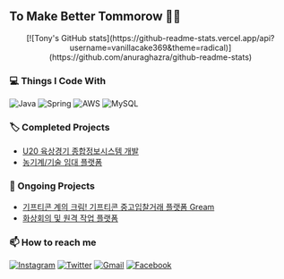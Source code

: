 ## To Make Better Tommorow 👨‍💻
<div align=center>
[![Tony's GitHub stats](https://github-readme-stats.vercel.app/api?username=vanillacake369&theme=radical)](https://github.com/anuraghazra/github-readme-stats)
</div>

### 💻 Things I Code With
<p>
  <img alt="Java" src="https://img.shields.io/badge/Java-ED8B00?style=for-the-badge&logo=java&logoColor=white"/>
  <img alt="Spring" src="https://img.shields.io/badge/Spring-6DB33F?style=for-the-badge&logo=Spring&logoColor=white"/>
  <img alt="AWS" src="https://img.shields.io/badge/Amazon AWS-232F3E?style=for-the-badge&logo=amazonaws&logoColor=white"/>
  <img alt="MySQL" src="https://img.shields.io/badge/MySQL-00000F?style=for-the-badge&logo=mysql&logoColor=white" />
</p>

### 🏷 Completed Projects
- [U20 육상경기 종합정보시스템 개발](https://github.com/vanillacake369/u20_dj)
- [농기계/기술 임대 플랫폼](https://github.com/hwang-won/osef)

### 🚩 Ongoing Projects
- [기프티콘 계의 크림! 기프티콘 중고입찰거래 플랫폼 Gream](https://github.com/Team-BC-1/gream)
- [화상회의 및 원격 작업 플랫폼](https://github.com/kSideProject/kpring)

### 📫 How to reach me
<p>
  <a href="https://www.instagram.com/iamwhtiam247/" target="_blank"><img alt="Instagram" src="https://img.shields.io/badge/Instagram-E4405F?style=for-the-badge&logo=instagram&logoColor=white"/></a>
  <a href="https://twitter.com/tonyluvvanilla" target="_blank"><img alt="Twitter" src="https://img.shields.io/badge/Twitter-1DA1F2?style=for-the-badge&logo=twitter&logoColor=white"/></a>
  <a href="mailto:lonelynight1026@gmail.com" target="_blank"><img alt="Gmail" src="https://img.shields.io/badge/Gmail-D14836?style=for-the-badge&logo=gmail&logoColor=white"/></a>
  <a href="https://www.facebook.com/profile.php?id=100079776026065" target="_blank"><img alt="Facebook" src="https://img.shields.io/badge/Facebook-1877F2?style=for-the-badge&logo=facebook&logoColor=white"/></a>

  
</p>
<!--
Reference : 
1. https://dev.to/envoy_/150-badges-for-github-pnk#car
2. https://github.com/thmsgbrt
3. https://zzsza.github.io/development/2020/07/10/make-github-profile-readme/
4. https://github.com/anuraghazra/github-readme-stats
-->
<!--
**vanillacake369/vanillacake369** is a ✨ _special_ ✨ repository because its `README.md` (this file) appears on your GitHub profile.

Here are some ideas to get you started:

- 🔭 I’m currently working on ...
- 🌱 I’m currently learning ...
- 👯 I’m looking to collaborate on ...
- 🤔 I’m looking for help with ...
- 💬 Ask me about ...
- 📫 How to reach me: ...
- 😄 Pronouns: ...
- ⚡ Fun fact: ...
-->
